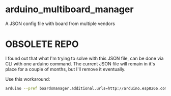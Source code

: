 # arduino_multiboard_manager
A JSON config file with board from multiple vendors

# OBSOLETE REPO

I found out that what I'm trying to solve with this JSON file, can be done via CLI with one arduino command. The current JSON file will remain in it's place for a couple of months, but I'll remove it eventually.

Use this workaround:
```bash
arduino --pref boardsmanager.additional.urls=http://arduino.esp8266.com/stable/package_esp8266com_index.json,http://static.dev.sifive.com/bsp/arduino/package_sifive_index.json,https://adafruit.github.io/arduino-board-index/package_adafruit_index.json,https://lowpowerlab.github.io/MoteinoCore/package_LowPowerLab_index.json --save-prefs
```
